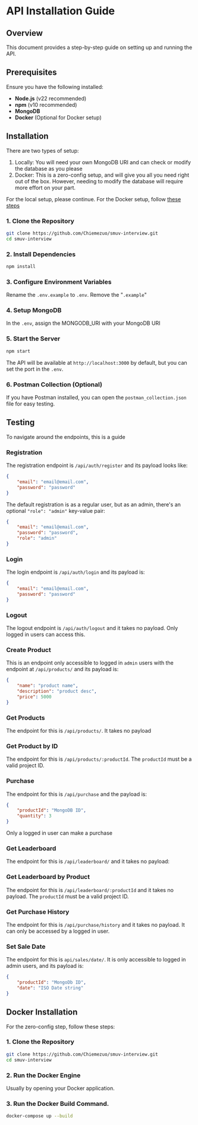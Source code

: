 # API Installation Guide

## Overview
This document provides a step-by-step guide on setting up and running the API.

## Prerequisites
Ensure you have the following installed:
- **Node.js** (v22 recommended)
- **npm** (v10 recommended)
- **MongoDB**
- **Docker** (Optional for Docker setup)

## Installation
There are two types of setup:
1. Locally: You will need your own MongoDB URI and can check or modify the database as you please
2. Docker: This is a zero-config setup, and will give you all you need right out of the box. However, needing to modify the database will require more effort on your part.

For the local setup, please continue. For the Docker setup, follow [these steps](#docker-installation)

### 1. Clone the Repository
```sh
git clone https://github.com/Chiemezuo/smuv-interview.git
cd smuv-interview
```

### 2. Install Dependencies
```sh
npm install
```

### 3. Configure Environment Variables
Rename the `.env.example` to `.env`. Remove the "`.example`"

### 4. Setup MongoDB
In the `.env`, assign the MONGODB_URI with your MongoDB URI

### 5. Start the Server
```sh
npm start
```
The API will be available at `http://localhost:3000` by default, but you can set the port in the `.env`.

### 6. Postman Collection (Optional)
If you have Postman installed, you can open the `postman_collection.json` file for easy testing.

## Testing
To navigate around the endpoints, this is a guide

### Registration
The registration endpoint is `/api/auth/register` and its payload looks like:

```json
{
    "email": "email@email.com",
    "password": "password"
}
```

The default registration is as a regular user, but as an admin, there's an optional `"role": "admin"` key-value pair:

```json
{
    "email": "email@email.com",
    "password": "password",
    "role": "admin"
}
```

### Login
The login endpoint is `/api/auth/login` and its payload is:
```json
{
    "email": "email@email.com",
    "password": "password"
}
```

### Logout
The logout endpoint is `/api/auth/logout` and it takes no payload. Only logged in users can access this.

### Create Product
This is an endpoint only accessible to logged in `admin` users with the endpoint at `/api/products/` and its payload is:
```json
{
    "name": "product name",
    "description": "product desc",
    "price": 5000
}
```

### Get Products
The endpoint for this is `/api/products/`. It takes no payload

### Get Product by ID
The endpoint for this is `/api/products/:productId`. The `productId` must be a valid project ID.

### Purchase
The endpoint for this is `/api/purchase` and the payload is:
```json
{
    "productId": "MongoDB ID",
    "quantity": 3
}
```
Only a logged in user can make a purchase

### Get Leaderboard
The endpoint for this is `/api/leaderboard/` and it takes no payload:

### Get Leaderboard by Product
The endpoint for this is `/api/leaderboard/:productId` and it takes no payload. The `productId` must be a valid project ID.

### Get Purchase History
The endpoint for this is `/api/purchase/history` and it takes no payload. It can only be accessed by a logged in user.

### Set Sale Date
The endpoint for this is `api/sales/date/`. It is only accessible to logged in admin users, and its payload is:
```json
{
    "productId": "MongoDb ID",
    "date": "ISO Date string"
}
```

## Docker Installation
For the zero-config step, follow these steps:

### 1. Clone the Repository
```sh
git clone https://github.com/Chiemezuo/smuv-interview.git
cd smuv-interview
```

### 2. Run the Docker Engine
Usually by opening your Docker application.

### 3. Run the Docker Build Command.
```sh
docker-compose up --build
```